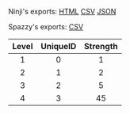 Ninji's exports: [HTML](https://wuffs.org/acnh/bcsv_140/html/InsectBattleParam.html) [CSV](https://wuffs.org/acnh/bcsv_140/csv/InsectBattleParam.csv) [JSON](https://wuffs.org/acnh/bcsv_140/json/InsectBattleParam.json)

Spazzy's exports: [CSV](JSON)

| Level | UniqueID | Strength |
|:--:|:--:|:--:|
| 1 | 0 | 1 | 
| 2 | 1 | 2 | 
| 3 | 2 | 5 | 
| 4 | 3 | 45 | 
